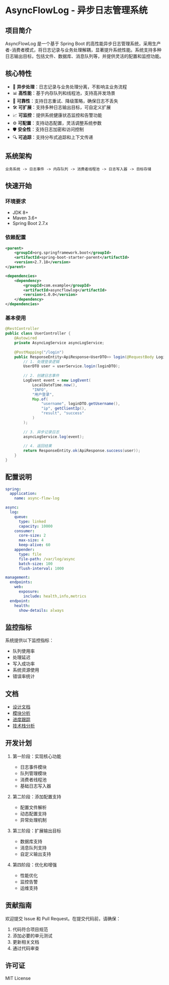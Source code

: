 # AsyncFlowLog - 异步日志管理系统

## 项目简介

AsyncFlowLog 是一个基于 Spring Boot 的高性能异步日志管理系统，采用生产者-消费者模式，将日志记录与业务处理解耦，显著提升系统性能。系统支持多种日志输出目标，包括文件、数据库、消息队列等，并提供灵活的配置和监控功能。

## 核心特性

- 🚀 **异步处理**：日志记录与业务处理分离，不影响主业务流程
- 📊 **高性能**：基于内存队列和线程池，支持高并发场景
- 🔄 **可靠性**：支持日志重试、降级策略，确保日志不丢失
- 🛠 **可扩展**：支持多种日志输出目标，可自定义扩展
- 📈 **可监控**：提供系统健康状态监控和告警功能
- ⚙️ **可配置**：支持动态配置，灵活调整系统参数
- 🛡️ **安全性**：支持日志加密和访问控制
- 🔍 **可追踪**：支持分布式追踪和上下文传递

## 系统架构

```
业务系统 -> 日志事件 -> 内存队列 -> 消费者线程池 -> 日志写入器 -> 目标存储
```

## 快速开始

### 环境要求

- JDK 8+
- Maven 3.6+
- Spring Boot 2.7.x

### 依赖配置

```xml
<parent>
    <groupId>org.springframework.boot</groupId>
    <artifactId>spring-boot-starter-parent</artifactId>
    <version>2.7.18</version>
</parent>

<dependencies>
    <dependency>
        <groupId>com.example</groupId>
        <artifactId>asyncflowlog</artifactId>
        <version>1.0.0</version>
    </dependency>
</dependencies>
```

### 基本使用

```java
@RestController
public class UserController {
    @Autowired
    private AsyncLogService asyncLogService;
    
    @PostMapping("/login")
    public ResponseEntity<ApiResponse<UserDTO>> login(@RequestBody LoginDTO loginDTO) {
        // 1. 处理登录逻辑
        UserDTO user = userService.login(loginDTO);
        
        // 2. 创建日志事件
        LogEvent event = new LogEvent(
            LocalDateTime.now(),
            "INFO",
            "用户登录",
            Map.of(
                "username", loginDTO.getUsername(),
                "ip", getClientIp(),
                "result", "success"
            )
        );
        
        // 3. 异步记录日志
        asyncLogService.log(event);
        
        // 4. 返回结果
        return ResponseEntity.ok(ApiResponse.success(user));
    }
}
```

## 配置说明

```yaml
spring:
  application:
    name: async-flow-log

async:
  log:
    queue:
      type: linked
      capacity: 10000
    consumer:
      core-size: 2
      max-size: 4
      keep-alive: 60
    appender:
      type: file
      file-path: /var/log/async
      batch-size: 100
      flush-interval: 1000

management:
  endpoints:
    web:
      exposure:
        include: health,info,metrics
  endpoint:
    health:
      show-details: always
```

## 监控指标

系统提供以下监控指标：
- 队列使用率
- 处理延迟
- 写入成功率
- 系统资源使用
- 错误率统计

## 文档

- [设计文档](docs/design.md)
- [模块分析](docs/asyncflowlog_anaysis.md)
- [进度跟踪](docs/progress.md)
- [技术栈分析](docs/tech_stack_analysis.md)

## 开发计划

1. 第一阶段：实现核心功能
   - 日志事件模块
   - 队列管理模块
   - 消费者线程池
   - 基础日志写入器

2. 第二阶段：添加配置支持
   - 配置文件解析
   - 动态配置支持
   - 异常处理机制

3. 第三阶段：扩展输出目标
   - 数据库支持
   - 消息队列支持
   - 自定义输出支持

4. 第四阶段：优化和增强
   - 性能优化
   - 监控告警
   - 运维支持

## 贡献指南

欢迎提交 Issue 和 Pull Request。在提交代码前，请确保：
1. 代码符合项目规范
2. 添加必要的单元测试
3. 更新相关文档
4. 通过代码审查

## 许可证

MIT License 